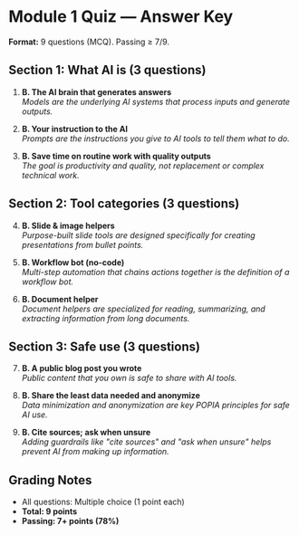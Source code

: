# Module 1 Quiz — Answer Key

**Format:** 9 questions (MCQ). Passing ≥ 7/9.

## Section 1: What AI is (3 questions)

1. **B. The AI brain that generates answers**  
   _Models are the underlying AI systems that process inputs and generate outputs._

2. **B. Your instruction to the AI**  
   _Prompts are the instructions you give to AI tools to tell them what to do._

3. **B. Save time on routine work with quality outputs**  
   _The goal is productivity and quality, not replacement or complex technical work._

## Section 2: Tool categories (3 questions)

4. **B. Slide & image helpers**  
   _Purpose-built slide tools are designed specifically for creating presentations from bullet points._

5. **B. Workflow bot (no-code)**  
   _Multi-step automation that chains actions together is the definition of a workflow bot._

6. **B. Document helper**  
   _Document helpers are specialized for reading, summarizing, and extracting information from long documents._

## Section 3: Safe use (3 questions)

7. **B. A public blog post you wrote**  
   _Public content that you own is safe to share with AI tools._

8. **B. Share the least data needed and anonymize**  
   _Data minimization and anonymization are key POPIA principles for safe AI use._

9. **B. Cite sources; ask when unsure**  
   _Adding guardrails like "cite sources" and "ask when unsure" helps prevent AI from making up information._

## Grading Notes

- All questions: Multiple choice (1 point each)
- **Total: 9 points**
- **Passing: 7+ points (78%)**

